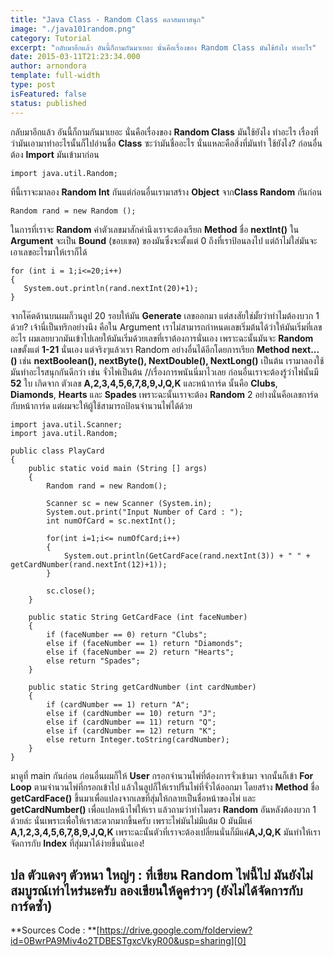 ```yaml
---
title: "Java Class - Random Class คลาสมหาสนุก"
image: "./java101random.png"
category: Tutorial
excerpt: "กลับมาอีกแล้ว อันนี้ก็ถามกันมาเยอะ นั่นคือเรื่องของ Random Class มันใช้ยังไง ทำอะไร"
date: 2015-03-11T21:23:34.000
author: arnondora
template: full-width
type: post
isFeatured: false
status: published
---
```


กลับมาอีกแล้ว อันนี้ก็ถามกันมาเยอะ นั่นคือเรื่องของ **Random Class** มันใช้ยังไง ทำอะไร
เรื่องที่ว่ามันเอามาทำอะไรนั้นก็ไปอ่านชื่อ **Class** ซะว่ามันชื่ออะไร นั่นแหละคือสิ่งที่มันทำ
ใช้ยังไง? ก่อนอื่นต้อง **Import** มันเข้ามาก่อน

    import java.util.Random;

ทีนี้เราจะมาลอง **Random Int** กันแต่ก่อนอื่นเรามาสร้าง **Object** จาก**Class Random** กันก่อน

    Random rand = new Random ();

ในการที่เราจะ **Random** ค่าตัวเลขมาสักค่านึงเราจะต้องเรียก **Method** ชื่อ **nextInt()** ใน **Argument** จะเป็น **Bound** (ขอบเขต) ของมันซึ่งจะตั้งแต่ 0 ถึงที่เราป้อนลงไป แต่ถ้าไม่ใส่มันจะเอาเลขอะไรมาให้เราก็ได้

    for (int i = 1;i<=20;i++)
    {
       System.out.println(rand.nextInt(20)+1);
    }

จากโค๊ตด้านบนผมก็วนลูป 20 รอบให้มัน **Generate** เลขออกมา แต่สงสัยใช่มั้ยว่าทำไมต้องบวก 1 ด้วย?
เจ้านี่เป็นทริกอย่างนึง คือใน Argument เราไม่สามารถกำหนดเลขเริ่มต้นได้ว่าให้มันเริ่มที่เลขอะไร ผมเลยบวกมันเข้าไปเลยให้มันเริ่มด้วยเลขที่เราต้องการนั่นเอง เพราะฉะนั้นมันจะ **Random** เลขตั้งแต่ **1-21** นั่นเอง
แต่จริงๆแล้วเรา Random อย่างอื่นได้อีกโดยการเรียก **Method next...()** เช่น **nextBoolean(), nextByte(), NextDouble(), NextLong()** เป็นต้น
เรามาลองใช้มันทำอะไรสนุกกันดีกว่า เช่น จั่วไพ่เป็นต้น //เรื่องการพนันนี่มาไวเลย
ก่อนอื่นเราจะต้องรู้ว่าไพ่นั้นมี **52** ใบ เกิดจาก ตัวเลข **A,2,3,4,5,6,7,8,9,J,Q,K** และหน้าการ์ด นั้นคือ **Clubs**, **Diamonds**, **Hearts** และ **Spades**
เพราะฉะนั้นเราจะต้อง **Random** 2 อย่างนั่นคือเลขการ์ดกับหน้าการ์ด แต่ผมจะให้ผู้ใช้สามารถป้อนจำนวนไพ่ได้ด้วย

    import java.util.Scanner;
    import java.util.Random;

    public class PlayCard
    {
        public static void main (String [] args)
        {
            Random rand = new Random();

            Scanner sc = new Scanner (System.in);
            System.out.print("Input Number of Card : ");
            int numOfCard = sc.nextInt();

            for(int i=1;i<= numOfCard;i++)
            {
                System.out.println(GetCardFace(rand.nextInt(3)) + " " + getCardNumber(rand.nextInt(12)+1));
            }

            sc.close();
        }

        public static String GetCardFace (int faceNumber)
        {
            if (faceNumber == 0) return "Clubs";
            else if (faceNumber == 1) return "Diamonds";
            else if (faceNumber == 2) return "Hearts";
            else return "Spades";
        }

        public static String getCardNumber (int cardNumber)
        {
            if (cardNumber == 1) return "A";
            else if (cardNumber == 10) return "J";
            else if (cardNumber == 11) return "Q";
            else if (cardNumber == 12) return "K";
            else return Integer.toString(cardNumber);
        }
    }

มาดูที่ main กันก่อน ก่อนอื่นผมก็ให้ **User** กรอกจำนวนไพ่ที่ต้องการจั่วเข้ามา จากนั้นก็เข้า **For Loop** ตามจำนวนไพ่ที่กรอกเข้าไป แล้วในลูปก็ให้เราปริ้นไพ่ที่จั่วได้ออกมา โดยสร้าง **Method** ชื่อ **getCardFace()** ขึ้นมาเพื่อแปลงจากเลขที่สุ่มให้กลายเป็นชื่อหน้าของไพ่ และ **getCardNumber()** เพื่อแปลหน้าไพ่ให้เรา แล้วถามว่าทำไมตรง **Random** อันหลังต้องบวก 1 ด้วยล่ะ
นั่นเพราะเพื่อให้เราสะดวกมากขึ้นครับ เพราะไพ่มันไม่มีแต้ม 0 มันมีแค่ **A,1,2,3,4,5,6,7,8,9,J,Q,K** เพราะฉะนั้นตัวที่เราจะต้องเปลี่ยนนั่นก็มีแค่**A,J,Q,K** มันทำให้เราจัดการกับ **Index** ที่สุ่มมาได้ง่ายขึ้นนั่นเอง!

## **ปล ตัวแดงๆ ตัวหนา ใหญ่ๆ : ที่เขียน Random ไพ่นี้ไป มันยังไม่สมบูรณ์เท่าไหร่นะครับ ลองเขียนให้ดูคร่าวๆ (ยังไม่ได้จัดการกับการ์ดซ้ำ)**
**Sources Code : **[https://drive.google.com/folderview?id=0BwrPA9Miv4o2TDBESTgxcVkyR00&usp=sharing][0]

[0]: https://drive.google.com/folderview?id=0BwrPA9Miv4o2TDBESTgxcVkyR00&usp=sharing
